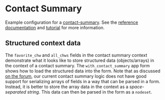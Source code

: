 # Contact Summary

Example configuration for a [contact-summary](https://docs.communityhealthtoolkit.org/apps/features/contacts/#contact-summary).  See the [reference documentation](https://docs.communityhealthtoolkit.org/apps/reference/contact-page/) and [tutorial](https://docs.communityhealthtoolkit.org/apps/tutorials/contact-summary/) for more information.

## Structured context data

The `favorite_chw` and `all_chws` fields in the contact summary context demonstrate what it looks like to store structured data (objects/arrays) in the context of a contact summary. The `with_contact_summary` app form shows how to load the structured data into the form. Note that as discussed [on the forum](https://forum.communityhealthtoolkit.org/t/dynamically-generating-html-table-using-repeat-groups/3677), our current contact summary logic does not have good support for serializing arrays of fields in a way that can be parsed in a form. Instead, it is better to store the array data in the context as a _space-separated string_. This data can then be parsed in the form as a `nodeset`.
